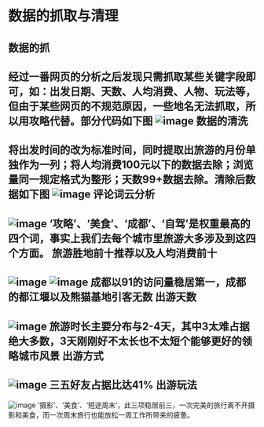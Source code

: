 数据的抓取与清理
=
 数据的抓
-
经过一番网页的分析之后发现只需抓取某些关键字段即可，如：出发日期、天数、人均消费、人物、玩法等，但由于某些网页的不规范原因，一些地名无法抓取，所以用攻略代替。部分代码如下图
![image](https://github.com/fzh9445/-/blob/master/%E5%9B%BE%E7%89%87/%E9%83%A8%E5%88%86%E4%BB%A3%E7%A0%81.png)
数据的清洗
-
将出发时间的改为标准时间，同时提取出旅游的月份单独作为一列；将人均消费100元以下的数据去除；浏览量同一规定格式为整形；天数99+数据去除。清除后数据如下图
![image](https://github.com/fzh9445/-/blob/master/%E5%9B%BE%E7%89%87/%E6%95%B0%E6%8D%AE%E5%9B%BE%E7%89%87.png)
评论词云分析
-
![image](https://github.com/fzh9445/-/blob/master/%E5%9B%BE%E7%89%87/%E8%AF%8D%E4%BA%91%E5%88%86%E6%9E%90.png)
‘攻略’、‘美食’、‘成都’、‘自驾’是权重最高的四个词，事实上我们去每个城市里旅游大多涉及到这四个方面。
旅游胜地前十推荐以及人均消费前十
-
![image](https://github.com/fzh9445/-/blob/master/%E5%9B%BE%E7%89%87/%E7%9B%AE%E7%9A%84%E5%9C%B0Top10.png)
![image](https://github.com/fzh9445/-/blob/master/%E5%9B%BE%E7%89%87/%E4%BA%BA%E5%9D%87%E6%B6%88%E8%B4%B9%E5%89%8D%E5%8D%81%E6%97%85%E6%B8%B8%E5%9C%B0.png)
成都以91的访问量稳居第一，成都的都江堰以及熊猫基地引客无数
出游天数
-
![image](https://github.com/fzh9445/-/blob/master/%E5%9B%BE%E7%89%87/%E6%97%85%E8%A1%8C%E6%97%B6%E9%95%BF.png)
旅游时长主要分布与2-4天，其中3太难占据绝大多数，3天刚刚好不太长也不太短个能够更好的领略城市风景
出游方式
-
![image](https://github.com/fzh9445/-/blob/master/%E5%9B%BE%E7%89%87/%E5%87%BA%E6%B8%B8%E7%BB%93%E4%BC%B4%E6%96%B9%E5%BC%8F.png)
三五好友占据比达41%
出游玩法
-
![image](https://github.com/fzh9445/-/blob/master/%E5%9B%BE%E7%89%87/%E5%87%BA%E6%B8%B8%E7%8E%A9%E6%B3%95.png)
‘摄影’、‘美食’、‘短途周末’，此三项稳居前三，一次完美的旅行离不开摄影和美食，而一次周末旅行也能放松一周工作所带来的疲惫。
